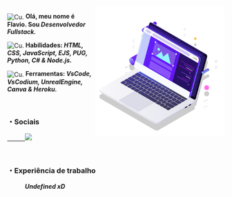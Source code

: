 <img src="Computador.svg" min-width="300px" max-width="300px" width="300px" align="right" alt="Computador">

<p align="left"> 
  <img src="https://media.discordapp.net/attachments/767435333875793930/898293342876614666/Feliz.png" min-width="40px" max-width="40px" width="40px" align="center" alt="Cu."> <strong>Olá, meu nome é Flavio. Sou <em>Desenvolvedor Fullstack.</em></strong>
</p>

<p align="left">
  <img src="https://media.discordapp.net/attachments/767435333875793930/898295621465821194/A.png" min-width="40px" max-width="40px" width="40px" align="center" alt="Cu."> <strong>Habilidades: <em>HTML, CSS, JavaScript, EJS, PUG, Python, C# & Node.js.</em></strong>
</p>

<p align="left">
  <img src="https://cdn.discordapp.com/attachments/767435333875793930/898296918415904839/Drip.png" min-width="40px" max-width="40px" width="40px" align="center" alt="Cu."> <strong>Ferramentas: <em>VsCode, VsCodium, UnrealEngine, Canva & Heroku.</em></strong>
</p>

<br>

### ・Sociais

<p align="left">
  <a href="https://www.instagram.com/flavio.ku.kakak/" alt="Instagram">
⠀⠀⠀⠀<img src="https://img.shields.io/badge/-Instagram-1C1C1C?style=for-the-badge&logo=Instagram&logoColor=b47de8&link=https://www.instagram.com/flavio.ku.kakak/"/>
  </a>
</p>

<br>

### ・Experiência de trabalho

<p align="left">
  <a alt="Experiência">
⠀⠀⠀⠀<em><strong>Undefined xD</strong><em>
  </a>
</p>
